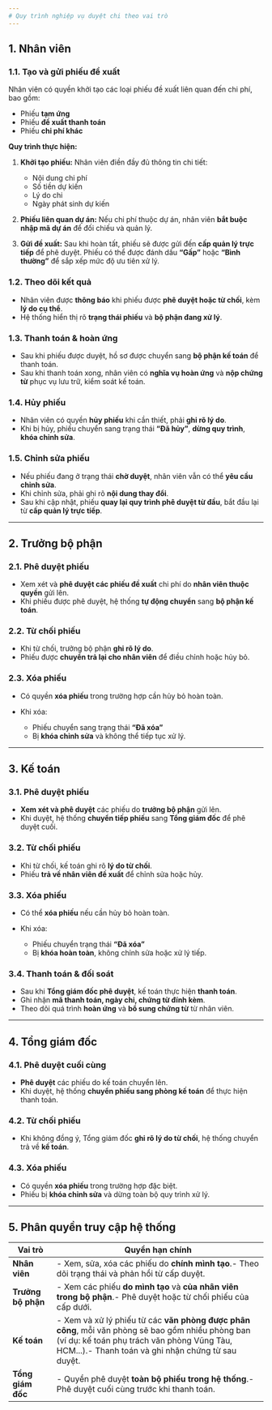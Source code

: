 ```yaml
---
# Quy trình nghiệp vụ duyệt chi theo vai trò
---
```


## **1. Nhân viên**

### **1.1. Tạo và gửi phiếu đề xuất**

Nhân viên có quyền khởi tạo các loại phiếu đề xuất liên quan đến chi phí, bao gồm:

- Phiếu **tạm ứng**
- Phiếu **đề xuất thanh toán**
- Phiếu **chi phí khác**

**Quy trình thực hiện:**

1. **Khởi tạo phiếu:**
   Nhân viên điền đầy đủ thông tin chi tiết:

   - Nội dung chi phí
   - Số tiền dự kiến
   - Lý do chi
   - Ngày phát sinh dự kiến

2. **Phiếu liên quan dự án:**
   Nếu chi phí thuộc dự án, nhân viên **bắt buộc nhập mã dự án** để đối chiếu và quản lý.
3. **Gửi đề xuất:**
   Sau khi hoàn tất, phiếu sẽ được gửi đến **cấp quản lý trực tiếp** để phê duyệt.
   Phiếu có thể được đánh dấu **“Gấp”** hoặc **“Bình thường”** để sắp xếp mức độ ưu tiên xử lý.

### **1.2. Theo dõi kết quả**

- Nhân viên được **thông báo** khi phiếu được **phê duyệt hoặc từ chối**, kèm **lý do cụ thể**.
- Hệ thống hiển thị rõ **trạng thái phiếu** và **bộ phận đang xử lý**.

### **1.3. Thanh toán & hoàn ứng**

- Sau khi phiếu được duyệt, hồ sơ được chuyển sang **bộ phận kế toán** để thanh toán.
- Sau khi thanh toán xong, nhân viên có **nghĩa vụ hoàn ứng** và **nộp chứng từ** phục vụ lưu trữ, kiểm soát kế toán.

### **1.4. Hủy phiếu**

- Nhân viên có quyền **hủy phiếu** khi cần thiết, phải **ghi rõ lý do**.
- Khi bị hủy, phiếu chuyển sang trạng thái **“Đã hủy”**, **dừng quy trình**, **khóa chỉnh sửa**.

### **1.5. Chỉnh sửa phiếu**

- Nếu phiếu đang ở trạng thái **chờ duyệt**, nhân viên vẫn có thể **yêu cầu chỉnh sửa**.
- Khi chỉnh sửa, phải ghi rõ **nội dung thay đổi**.
- Sau khi cập nhật, phiếu **quay lại quy trình phê duyệt từ đầu**, bắt đầu lại từ **cấp quản lý trực tiếp**.

---

## **2. Trưởng bộ phận**

### **2.1. Phê duyệt phiếu**

- Xem xét và **phê duyệt các phiếu đề xuất** chi phí do **nhân viên thuộc quyền** gửi lên.
- Khi phiếu được phê duyệt, hệ thống **tự động chuyển** sang **bộ phận kế toán**.

### **2.2. Từ chối phiếu**

- Khi từ chối, trưởng bộ phận **ghi rõ lý do**.
- Phiếu được **chuyển trả lại cho nhân viên** để điều chỉnh hoặc hủy bỏ.

### **2.3. Xóa phiếu**

- Có quyền **xóa phiếu** trong trường hợp cần hủy bỏ hoàn toàn.
- Khi xóa:

  - Phiếu chuyển sang trạng thái **“Đã xóa”**
  - Bị **khóa chỉnh sửa** và không thể tiếp tục xử lý.

---

## **3. Kế toán**

### **3.1. Phê duyệt phiếu**

- **Xem xét và phê duyệt** các phiếu do **trưởng bộ phận** gửi lên.
- Khi duyệt, hệ thống **chuyển tiếp phiếu** sang **Tổng giám đốc** để phê duyệt cuối.

### **3.2. Từ chối phiếu**

- Khi từ chối, kế toán ghi rõ **lý do từ chối**.
- Phiếu **trả về nhân viên đề xuất** để chỉnh sửa hoặc hủy.

### **3.3. Xóa phiếu**

- Có thể **xóa phiếu** nếu cần hủy bỏ hoàn toàn.
- Khi xóa:

  - Phiếu chuyển trạng thái **“Đã xóa”**
  - Bị **khóa hoàn toàn**, không chỉnh sửa hoặc xử lý tiếp.

### **3.4. Thanh toán & đối soát**

- Sau khi **Tổng giám đốc phê duyệt**, kế toán thực hiện **thanh toán**.
- Ghi nhận **mã thanh toán, ngày chi, chứng từ đính kèm**.
- Theo dõi quá trình **hoàn ứng** và **bổ sung chứng từ** từ nhân viên.

---

## **4. Tổng giám đốc**

### **4.1. Phê duyệt cuối cùng**

- **Phê duyệt** các phiếu do kế toán chuyển lên.
- Khi duyệt, hệ thống **chuyển phiếu sang phòng kế toán** để thực hiện thanh toán.

### **4.2. Từ chối phiếu**

- Khi không đồng ý, Tổng giám đốc **ghi rõ lý do từ chối**, hệ thống chuyển trả về **kế toán**.

### **4.3. Xóa phiếu**

- Có quyền **xóa phiếu** trong trường hợp đặc biệt.
- Phiếu bị **khóa chỉnh sửa** và dừng toàn bộ quy trình xử lý.

---

## **5. Phân quyền truy cập hệ thống**

| Vai trò            | Quyền hạn chính                                                                                                                                                                                       |
| ------------------ | ----------------------------------------------------------------------------------------------------------------------------------------------------------------------------------------------------- |
| **Nhân viên**      | - Xem, sửa, xóa các phiếu do **chính mình tạo**.- Theo dõi trạng thái và phản hồi từ cấp duyệt.                                                                                                       |
| **Trưởng bộ phận** | - Xem các phiếu **do mình tạo** và **của nhân viên trong bộ phận**.- Phê duyệt hoặc từ chối phiếu của cấp dưới.                                                                                       |
| **Kế toán**        | - Xem và xử lý phiếu từ các **văn phòng được phân công**, mỗi văn phòng sẽ bao gồm nhiều phòng ban (ví dụ: kế toán phụ trách văn phòng Vũng Tàu, HCM...).- Thanh toán và ghi nhận chứng từ sau duyệt. |
| **Tổng giám đốc**  | - Quyền phê duyệt **toàn bộ phiếu trong hệ thống**.- Phê duyệt cuối cùng trước khi thanh toán.                                                                                                        |
